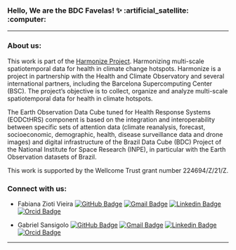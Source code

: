 <h3 align="left">Hello, We are the BDC Favelas! ✨ :artificial_satellite: :computer: </h3>

---

### About us:
This work is part of the [Harmonize Project](https://www.harmonize-tools.org). Harmonizing multi-scale spatiotemporal data for health in climate change hotspots. Harmonize is a project in partnership with the Health and Climate Observatory and several international partners, including the Barcelona Supercomputing Center (BSC). The project’s objective is to collect, organize and analyze multi-scale spatiotemporal data for health in climate hotspots. 

The Earth Observation Data Cube tuned for Health Response Systems (EODCtHRS) component is based on the integration and interoperability between specific sets of attention data (climate reanalysis, forecast, socioeconomic, demographic, health, disease surveillance data and drone images) and digital infrastructure of the Brazil Data Cube (BDC) Project of the National Institute for Space Research (INPE), in particular with the Earth Observation datasets of Brazil. 

This work is supported by the Wellcome Trust grant number 224694/Z/21/Z.

### Connect with us:

- Fabiana Zioti Vieira
[![GitHub Badge](https://img.shields.io/badge/-fabianazioti-%23121011.svg?style=flat&logo=github&logoColor=white)](https://github.com/fabianazioti)
[![Gmail Badge](https://img.shields.io/badge/-adelinemaciel22@gmail.com-c14438?style=flat&logo=Gmail&logoColor=white&link=fabi.zioti@gmail.com)](mailto:fabi.zioti@gmail.com)
[![Linkedin Badge](https://img.shields.io/badge/-Fabiana_Zioti_Vieira-blue?style=flat&logo=Linkedin&logoColor=white&link=https://www.linkedin.com/in/fabianazioti/)](https://www.linkedin.com/in/fabianazioti/)
[![Orcid Badge](https://img.shields.io/badge/-Fabiana_Zioti_Vieira-green?style=flat&logo=Orcid&logoColor=white&link=https://orcid.org/0000-0002-1467-6488)](https://orcid.org/0000-0002-1467-6488)

- Gabriel Sansigolo
[![GitHub Badge](https://img.shields.io/badge/-GSansigolo-%23121011.svg?style=flat&logo=github&logoColor=white)](https://github.com/GSansigolo)
[![Gmail Badge](https://img.shields.io/badge/-gabrielsansigolo@gmail.com-c14438?style=flat&logo=Gmail&logoColor=white&link=mailto:gabrielsansigolo@gmail.com)](mailto:gabrielsansigolo@gmail.com)
[![Linkedin Badge](https://img.shields.io/badge/-Gabriel_Sansigolo-blue?style=flat&logo=Linkedin&logoColor=white&link=https://www.linkedin.com/in/gabriel-sansigolo-9ab7b0ab/)](https://www.linkedin.com/in/gabriel-sansigolo-9ab7b0ab/)
[![Orcid Badge](https://img.shields.io/badge/-Gabriel_Sansigolo-green?style=flat&logo=Orcid&logoColor=white&link=https://orcid.org/0009-0007-2829-4345)](https://orcid.org/0000-0003-0789-5858)

---
